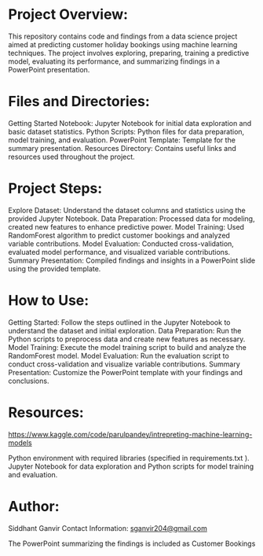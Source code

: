 
# Project Overview:
This repository contains code and findings from a data science project aimed at predicting customer holiday bookings using machine learning techniques. The project involves exploring, preparing, training a predictive model, evaluating its performance, and summarizing findings in a PowerPoint presentation.

# Files and Directories:
Getting Started Notebook: Jupyter Notebook for initial data exploration and basic dataset statistics.
Python Scripts: Python files for data preparation, model training, and evaluation.
PowerPoint Template: Template for the summary presentation.
Resources Directory: Contains useful links and resources used throughout the project.

# Project Steps:
Explore Dataset: Understand the dataset columns and statistics using the provided Jupyter Notebook.
Data Preparation: Processed data for modeling, created new features to enhance predictive power.
Model Training: Used RandomForest algorithm to predict customer bookings and analyzed variable contributions.
Model Evaluation: Conducted cross-validation, evaluated model performance, and visualized variable contributions.
Summary Presentation: Compiled findings and insights in a PowerPoint slide using the provided template.

# How to Use:
Getting Started: Follow the steps outlined in the Jupyter Notebook to understand the dataset and initial exploration.
Data Preparation: Run the Python scripts to preprocess data and create new features as necessary.
Model Training: Execute the model training script to build and analyze the RandomForest model.
Model Evaluation: Run the evaluation script to conduct cross-validation and visualize variable contributions.
Summary Presentation: Customize the PowerPoint template with your findings and conclusions.

# Resources:
https://www.kaggle.com/code/parulpandey/intrepreting-machine-learning-models

Python environment with required libraries (specified in requirements.txt ).
Jupyter Notebook for data exploration and Python scripts for model training and evaluation.

# Author:
Siddhant Ganvir
Contact Information: sganvir204@gmail.com

The PowerPoint summarizing the findings is included as Customer Bookings 
